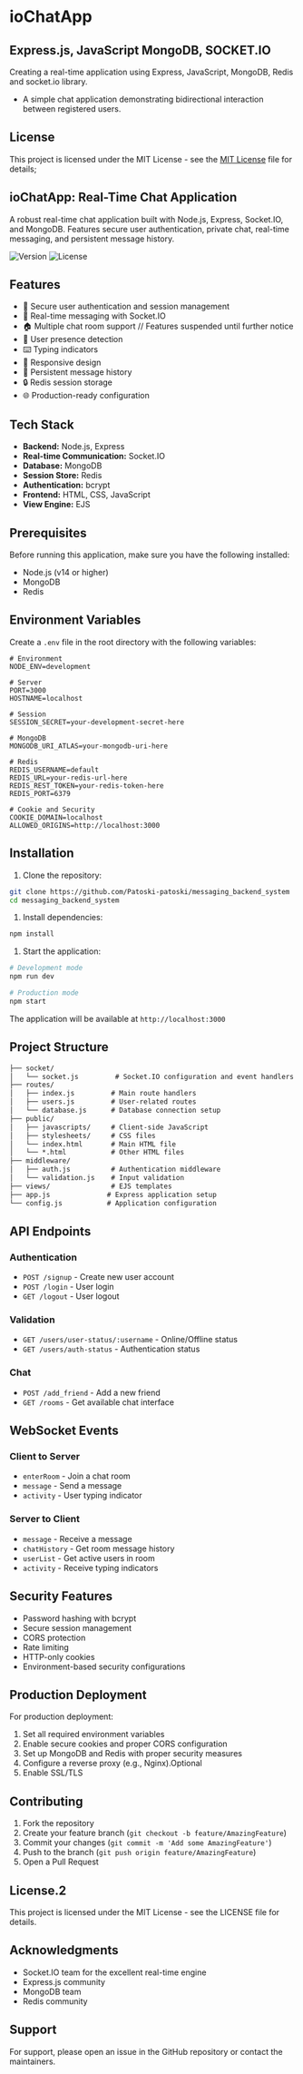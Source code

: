 # ioChatApp

## Express.js, JavaScript MongoDB, SOCKET.IO

Creating a real-time application using Express, JavaScript, MongoDB, Redis and socket.io library.

* A simple chat application demonstrating bidirectional interaction between registered users.

## License

This project is licensed under the MIT License - see the [MIT License]( https://github.com/Patoski-patoski/messagin-backend-system/blob/main/LICENSE) file for details;


## ioChatApp: Real-Time Chat Application

A robust real-time chat application built with Node.js, Express, Socket.IO, and MongoDB. Features secure user authentication, private chat, real-time messaging, and persistent message history.

![Version](https://img.shields.io/badge/version-1.0.0-blue.svg)
![License](https://img.shields.io/badge/license-MIT-green.svg)

## Features

* 🔐 Secure user authentication and session management
* 💬 Real-time messaging with Socket.IO
* 🏠 Multiple chat room support // Features suspended until further notice
* 👥 User presence detection
* ⌨️ Typing indicators
* 📱 Responsive design
* 💾 Persistent message history
* 🔒 Redis session storage
* 🌐 Production-ready configuration

## Tech Stack

* **Backend:** Node.js, Express
* **Real-time Communication:** Socket.IO
* **Database:** MongoDB
* **Session Store:** Redis
* **Authentication:** bcrypt
* **Frontend:** HTML, CSS, JavaScript
* **View Engine:** EJS

## Prerequisites

Before running this application, make sure you have the following installed:

* Node.js (v14 or higher)
* MongoDB
* Redis

## Environment Variables

Create a `.env` file in the root directory with the following variables:

```env
# Environment
NODE_ENV=development

# Server
PORT=3000
HOSTNAME=localhost

# Session
SESSION_SECRET=your-development-secret-here

# MongoDB
MONGODB_URI_ATLAS=your-mongodb-uri-here

# Redis
REDIS_USERNAME=default
REDIS_URL=your-redis-url-here
REDIS_REST_TOKEN=your-redis-token-here
REDIS_PORT=6379

# Cookie and Security
COOKIE_DOMAIN=localhost
ALLOWED_ORIGINS=http://localhost:3000
```

## Installation

1. Clone the repository:

```bash
git clone https://github.com/Patoski-patoski/messaging_backend_system
cd messaging_backend_system
```

1. Install dependencies:

```bash
npm install
```

1. Start the application:

```bash
# Development mode
npm run dev

# Production mode
npm start
```

The application will be available at `http://localhost:3000`

## Project Structure

```markdown
├── socket/
│   └── socket.js         # Socket.IO configuration and event handlers
├── routes/
│   ├── index.js         # Main route handlers
│   ├── users.js         # User-related routes
│   └── database.js      # Database connection setup
├── public/
│   ├── javascripts/     # Client-side JavaScript
│   ├── stylesheets/     # CSS files
│   └── index.html       # Main HTML file
│   └── *.html           # Other HTML files
├── middleware/
│   ├── auth.js          # Authentication middleware
│   └── validation.js    # Input validation
├── views/               # EJS templates
├── app.js              # Express application setup
└── config.js           # Application configuration
```

## API Endpoints

### Authentication

* `POST /signup` - Create new user account
* `POST /login` - User login
* `GET /logout` - User logout

### Validation

* `GET /users/user-status/:username` - Online/Offline status
* `GET /users/auth-status` - Authentication status

### Chat

* `POST /add_friend` - Add a new friend
* `GET /rooms` - Get available chat interface

## WebSocket Events

### Client to Server

* `enterRoom` - Join a chat room
* `message` - Send a message
* `activity` - User typing indicator

### Server to Client

* `message` - Receive a message
* `chatHistory` - Get room message history
* `userList` - Get active users in room
* `activity` - Receive typing indicators

## Security Features

* Password hashing with bcrypt
* Secure session management
* CORS protection
* Rate limiting
* HTTP-only cookies
* Environment-based security configurations

## Production Deployment

For production deployment:

1. Set all required environment variables
2. Enable secure cookies and proper CORS configuration
3. Set up MongoDB and Redis with proper security measures
4. Configure a reverse proxy (e.g., Nginx).Optional
5. Enable SSL/TLS

## Contributing

1. Fork the repository
2. Create your feature branch (`git checkout -b feature/AmazingFeature`)
3. Commit your changes (`git commit -m 'Add some AmazingFeature'`)
4. Push to the branch (`git push origin feature/AmazingFeature`)
5. Open a Pull Request

## License.2

This project is licensed under the MIT License - see the LICENSE file for details.

## Acknowledgments

* Socket.IO team for the excellent real-time engine
* Express.js community
* MongoDB team
* Redis community

## Support

For support, please open an issue in the GitHub repository or contact the maintainers.

